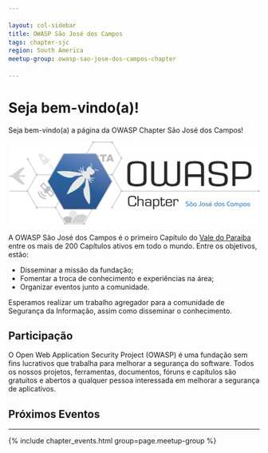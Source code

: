 ```yaml
---

layout: col-sidebar
title: OWASP São José dos Campos
tags: chapter-sjc
region: South America
meetup-group: owasp-sao-jose-dos-campos-chapter

---
```


# Seja bem-vindo(a)!

Seja bem-vindo(a) a página da OWASP Chapter São José dos Campos!

![OWASP SJC](/assets/images/logo_owasp_sjc.png)

A OWASP São José dos Campos é o primeiro Capítulo do [Vale do Paraiba](https://pt.wikipedia.org/wiki/Vale_do_Para%C3%ADba) entre os mais de 200 Capítulos ativos em todo o mundo. Entre os objetivos, estão:

* Disseminar a missão da fundação;
* Fomentar a troca de conhecimento e experiências na área;
* Organizar eventos junto a comunidade.

Esperamos realizar um trabalho agregador para a comunidade de Segurança da Informação, assim como disseminar o conhecimento.

## Participação

O Open Web Application Security Project (OWASP) é uma fundação sem fins lucrativos que trabalha para melhorar a segurança do software. Todos os nossos projetos, ferramentas, documentos, fóruns e capítulos são gratuitos e abertos a qualquer pessoa interessada em melhorar a segurança de aplicativos.


## Próximos Eventos
---------------------
{% include chapter_events.html group=page.meetup-group %}

